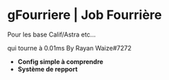 # gFourriere | Job Fourrière

Pour les base Calif/Astra etc...

qui tourne à 0.01ms By Rayan Waize#7272

- __Config simple à comprendre__
- __Système de repport__
